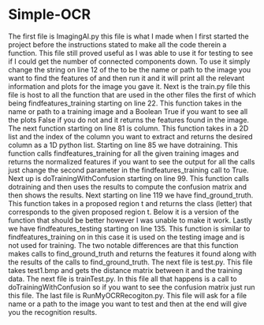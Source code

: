 # Simple-OCR
 The first file is ImagingAI.py this file is what I made when I first started the project before the instructions stated to make all the code therein a function.  This file still proved useful as I was able to use it for testing to see if I could get the number of connected components down.  To use it simply change the string on line 12 of the to be the name or path to the image you want to find the features of and then run it and it will print all the relevant information and plots for the image you gave it.  Next is the train.py file this file is host to all the function that are used in the other files the first of which being findfeatures_training starting on line 22.  This function takes in the name or path to a training image and a Boolean True if you want to see all the plots False if you do not and it returns the features found in the image.  The next function starting on line 81 is column.  This function takes in a 2D list and the index of the column you want to extract and returns the desired column as a 1D python list.  Starting on line 85 we have dotraining.  This function calls findfeatures_training for all the given training images and returns the normalized features if you want to see the output for all the calls just change the second parameter in the findfeatures_training call to True.  Next up is doTrainingWithConfusion starting on line 99.  This function calls dotraining and then uses the results to compute the confusion matrix and 
then shows the results.  Next starting on line 119 we have find_ground_truth.  This function takes in a proposed region t and returns the class (letter) that corresponds to the given proposed region t.  Below it is a version of the function that should be better however I was unable to make it work.  Lastly we have findfeatures_testing starting on line 135.  This function is similar to findfeatures_training on in this case it is used on the testing image and is not used for training.  The two notable differences are that this function makes calls to find_ground_truth and returns the features it found along with the results of the calls to find_ground_truth. The next file is test.py. This file takes test1.bmp and gets the distance matrix between it and the training data.  The next file is trainTest.py.  In this file all that happens is a call to  doTrainingWithConfusion so if you want to see the confusion matrix just run this file.  The last file is RunMyOCRRecogiton.py.  This file will ask for a file name or a path to the image you want to test and then at the end will give you the recognition results.
